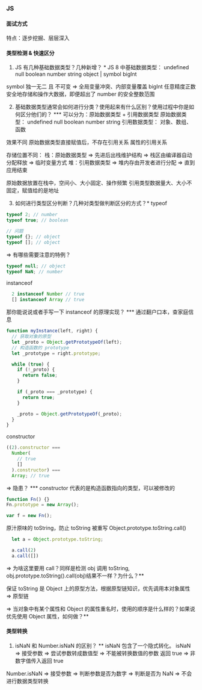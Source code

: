 ### JS

#### 面试方式

特点：逐步挖掘、层层深入

#### 类型检测 & 快速区分

1. JS 有几种基础数据类型？几种新增？ \*
   JS 8 中基础数据类型： undefined null boolean number string object | symbol bigInt

symbol 独一无二 且 不可变 => 全局变量冲突、内部变量覆盖
bigInt 任意精度正数 安全地存储和操作大数据，即便超出了 number 的安全整数范围

2. 基础数据类型通常会如何进行分类？使用起来有什么区别？使用过程中你是如何区分他们的？ \*\*\*
   可以分为：原始数据类型 + 引用数据类型
   原始数据类型： undefined null boolean number string
   引用数据类型： 对象、数组、函数

效果不同
原始数据类型直接赋值后，不存在引用关系
属性的引用关系

存储位置不同：
栈：原始数据类型 => 先进后出栈维护结构 => 栈区由编译器自动分配释放 => 临时变量方式
堆：引用数据类型 => 堆内存由开发者进行分配 => 直到应用结束

原始数据放置在栈中，空间小、大小固定、操作频繁
引用类型数据量大、大小不固定，赋值给的是地址

3. 如何进行类型区分判断？几种对类型做判断区分的方式？\*
   typeof

```js
typeof 2; // number
typeof true; // boolean

// 问题
typeof {}; // object
typeof []; // object
```

=> 有哪些需要注意的特例？

```js
typeof null; // object
typeof NaN; // number
```

instanceof

```js
  2 instanceof Number // true
  [] instanceof Array // true
```

那你能说说或者手写一下 instanceof 的原理实现？ \*\*\*
通过翻户口本，查家庭信息

```js
function myInstance(left, right) {
  // 获取对象的原型
  let _proto = Object.getPrototypeOf(left);
  // 构造函数的 prototype
  let _prototype = right.prototype;

  while (true) {
    if (!_proto) {
      return false;
    }

    if (_proto === _prototype) {
      return true;
    }

    _proto = Object.getPrototypeOf(_proto);
  }
}
```

constructor

```js
((2).constructor ===
  Number(
    // true
    []
  ).constructor) ===
  Array; // true
```

=> 隐患？ \*\*\*
constructor 代表的是构造函数指向的类型，可以被修改的

```js
function Fn() {}
Fn.prototype = new Array();

var f = new Fn();
```

原汁原味的 toString，防止 toString 被重写
Object.prototype.toString.call()
```js
  let a = Object.prototype.toString;

  a.call(2)
  a.call([])
```
=> 为啥这里要用 call？同样是检测 obj 调用 toString, obj.prototype.toString().call(obj)结果不一样？为什么？**

保证 toString 是 Object 上的原型方法，根据原型链知识，优先调用本对象属性 => 原型链

=> 当对象中有某个属性和 Object 的属性重名时，使用的顺序是什么样的？如果说优先使用 Object 属性，如何做？**

#### 类型转换
1. isNaN 和 Number.isNaN 的区别？ **
isNaN 包含了一个隐式转化。
  isNaN => 接受参数 => 尝试参数转成数值型 => 不能被转换数值的参数 返回 true => 非数字值传入返回 true

  Number.isNaN => 接受参数 => 判断参数是否为数字 => 判断是否为 NaN => 不会进行数据类型转换